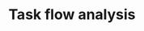 ---
layout: card
title: Task flow analysis
category: Decide
what: A step-by-step analysis of a common task a user must perform that diagrams the various touch points and decision points a user goes through to accomplish the task. The touch points should be represented as steps taken by the user, as well as steps taken by the system.
why: To illustrate in a solution-agnostic way the overall flow that a user progresses through to accomplish a single task. Task flow analysis also demonstrates the relationship between tasks, and how they interconnect across a site.
timeRequired: 1-2 hours per task
how:
  <ol>
    <li>Identify the task(s) that need to be analyzed.</li>
    <li>Break each high-level task down into the subtasks and decisions that the user or system must perform. Specify the subtask in terms of objectives. Across all subtasks, you should cover the whole area of interest. Don’t make assumptions about which steps are understood.</li>
    <li>Produce a layered task diagram of each subtask and decision point. The diagram must cover each step or decision necessary to accomplish the task.</li>
    <li>Annotate the layered task diagram to pinpoint areas of interest, risk, or potential frustration.</li>
    <li>Present the analysis to a potential user or stakeholder who was not involved in creating the diagram(s) but who knows the task(s) well enough to check for consistency and accuracy.</li>    
  </ol>
nonPrintableContent:
  <h1>Additional resources</h1>
  <ul>
    <li><a href="http://searchenginewatch.com/sew/how-to/2336547/task-analysis-the-key-ux-design-step-everyone-skips">&ldquo;Task Analysis&colon; The Key UX Design Step Everyone Skips.&rdquo; Larry Maine.</a></li>
    <li>Tool&colon; <a href="http://www.usability.gov/how-to-and-tools/methods/task-analysis.html">Task Analysis.</a> Usability.gov</li>
  </ul>
governmentConsiderations: 
  <p>No PRA implications. No information is collected from members of the public.</p>
---